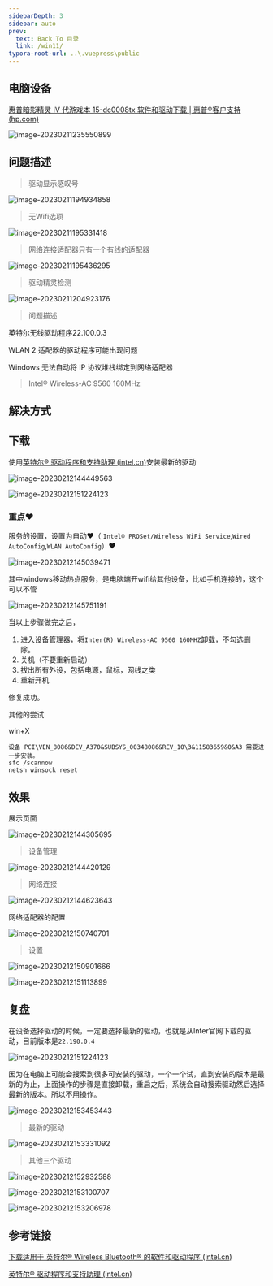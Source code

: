 ```yaml
---
sidebarDepth: 3
sidebar: auto
prev:
  text: Back To 目录
  link: /win11/
typora-root-url: ..\.vuepress\public
---
```




## 电脑设备

[惠普暗影精灵 Ⅳ 代游戏本 15-dc0008tx 软件和驱动下载 | 惠普®客户支持 (hp.com)](https://support.hp.com/cn-zh/drivers/selfservice/omen-by-hp-15-dc0000-laptop-pc-series/20329817/model/22297550?sku=4LE28PA&serialnumber=5CD8463TW1)

![image-20230211235550899](/images/win11/image-20230211235550899.png)

## 问题描述



> 驱动显示感叹号

![image-20230211194934858](/images/win11/image-20230211194934858.png)

> 无Wifi选项

![image-20230211195331418](/images/win11/image-20230211195331418.png)

> 网络连接适配器只有一个有线的适配器

![image-20230211195436295](/images/win11/image-20230211195436295.png)

> 驱动精灵检测

![image-20230211204923176](/images/win11/image-20230211204923176.png)

> 问题描述

英特尔无线驱动程序22.100.0.3

WLAN 2 适配器的驱动程序可能出现问题

Windows 无法自动将 IP 协议堆栈绑定到网络适配器

>  Intel® Wireless-AC 9560 160MHz



## 解决方式



## 下载

使用[英特尔® 驱动程序和支持助理 (intel.cn)](https://www.intel.cn/content/www/cn/zh/support/detect.html)安装最新的驱动

![image-20230212144449563](/images/win11/image-20230212144449563.png)



![image-20230212151224123](/images/win11/image-20230212151224123.png)

### 重点❤

服务的设置，设置为自动❤（ `Intel® PROSet/Wireless WiFi Service`,`Wired AutoConfig`,`WLAN AutoConfig`）❤

![image-20230212145039471](/images/win11/image-20230212145039471.png)

其中windows移动热点服务，是电脑端开wifi给其他设备，比如手机连接的，这个可以不管

![image-20230212145751191](/images/win11/image-20230212145751191.png)



当以上步骤做完之后，

1. 进入设备管理器，将`Inter(R) Wireless-AC 9560 160MHZ`卸载，不勾选删除。
2. 关机（不要重新启动）
3. 拔出所有外设，包括电源，鼠标，网线之类
4. 重新开机

修复成功。





其他的尝试

win+X



```
设备 PCI\VEN_8086&DEV_A370&SUBSYS_00348086&REV_10\3&11583659&0&A3 需要进一步安装。
sfc /scannow
netsh winsock reset
```



## 效果

展示页面

![image-20230212144305695](/images/win11/image-20230212144305695.png)

> 设备管理

![image-20230212144420129](/images/win11/image-20230212144420129.png)

> 网络连接

![image-20230212144623643](/images/win11/image-20230212144623643.png)

网络适配器的配置

![image-20230212150740701](/images/win11/image-20230212150740701.png)

> 设置

![image-20230212150901666](/images/win11/image-20230212150901666.png)

![image-20230212151113899](/images/win11/image-20230212151113899.png)



## 复盘

在设备选择驱动的时候，一定要选择最新的驱动，也就是从Inter官网下载的驱动，目前版本是`22.190.0.4`

![image-20230212151224123](/images/win11/image-20230212151224123.png)

因为在电脑上可能会搜索到很多可安装的驱动，一个一个试，直到安装的版本是最新的为止，上面操作的步骤是直接卸载，重启之后，系统会自动搜索驱动然后选择最新的版本。所以不用操作。

![image-20230212153453443](/images/win11/image-20230212153453443.png)

> 最新的驱动

![image-20230212153331092](/images/win11/image-20230212153331092.png)

>  其他三个驱动



![image-20230212152932588](/images/win11/image-20230212152932588.png)



![image-20230212153100707](/images/win11/image-20230212153100707.png)

![image-20230212153206978](/images/win11/image-20230212153206978.png)

## 参考链接

[下载适用于 英特尔® Wireless Bluetooth® 的软件和驱动程序 (intel.cn)](https://www.intel.cn/content/www/cn/zh/support/articles/000005489/wireless.html)

[英特尔® 驱动程序和支持助理 (intel.cn)](https://www.intel.cn/content/www/cn/zh/support/detect.html)

